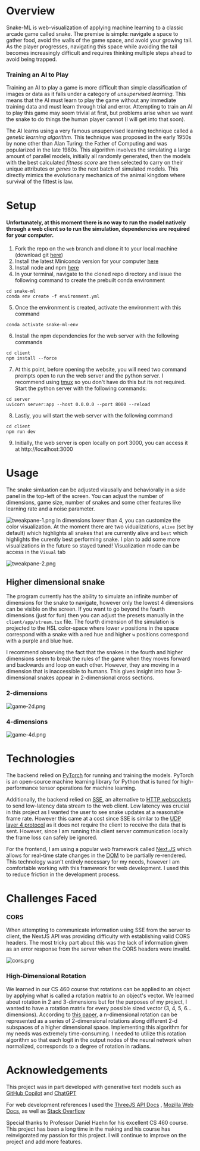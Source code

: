 # Overview
Snake-ML is web-visualization of applying machine learning to a classic arcade game called snake. The premise is simple: navigate a space to gather food, avoid the walls of the game space, and avoid your growing tail. As the player progresses, navigating this space while avoiding the tail becomes increasingly difficult and requires thinking multiple steps ahead to avoid being trapped.
### Training an AI to Play
Training an AI to play a game is more difficult than simple classification of images or data as it falls under a category of *unsupervised learning*. This means that the AI must learn to play the game without any immediate training data and must learn through trial and error. Attempting to train an AI to play this game may seem trivial at first, but problems arise when we want the snake to do things the human player cannot (I will get into that soon).

The AI learns using a very famous unsupervised learning technique called a *genetic learning algorithm*. This technique was proposed in the early 1950s by none other than Alan Turing: the Father of Computing and was popularized in the late 1980s. This algorithm involves the simulating a large amount of parallel models, initially all randomly generated, then the models with the best calculated *fitness score* are then selected to carry on their unique attributes or *genes* to the next batch of simulated models. This directly mimics the evolutionary mechanics of the animal kingdom where survival of the fittest is law.

# Setup
#### Unfortunately, at this moment there is no way to run the model natively through a web client so to run the simulation, dependencies are required for your computer.

1) Fork the repo on the `web` branch and clone it to your local machine (download git [here](https://git-scm.com/downloads))
2) Install the latest Miniconda version for your computer [here](https://docs.anaconda.com/miniconda/install/)
3) Install node and npm [here](https://nodejs.org/en/download/package-manager)
4) In your terminal, navigate to the cloned repo directory and issue the following command to create the prebuilt conda environment
```
cd snake-ml
conda env create -f environment.yml
```
5) Once the environment is created, activate the environment with this command
```
conda activate snake-ml-env
```
6) Install the npm dependencies for the web server with the following commands
```
cd client
npm install --force
```
7) At this point, before opening the website, you will need two command prompts open to run the web server and the python server. I recommend using [tmux](https://github.com/tmux/tmux/wiki) so you don't have do this but its not required. Start the python server with the following commands:
```
cd server
uvicorn server:app --host 0.0.0.0 --port 8000 --reload
```
8) Lastly, you will start the web server with the following command
```
cd client
npm run dev
```
9) Initially, the web server is open locally on port 3000, you can access it at http://localhost:3000

# Usage
The snake simluation can be adjusted viausally and behaviorally in a side panel in the top-left of the screen. You can adjust the number of dimensions, game size, number of snakes and some other features like learning rate and a noise parameter.

![tweakpane-1.png](https://github.com/gg-blake/snake-ml/blob/web/tweakpane-1.png?raw=True)
In dimensions lower than 4, you can customize the color visualization. At the moment there are two vidualizations, `alive` (set by default) which highlights all snakes that are currently alive and `best` which highlights the curently best performing snake. I plan to add some more visualizations in the future so stayed tuned! Visualization mode can be access in the `Visual` tab

![tweakpane-2.png](https://github.com/gg-blake/snake-ml/blob/web/tweakpane-2.png?raw=True)
## Higher dimensional snake
The program currently has the ability to simulate an infinite number of dimensions for the snake to navigate, however only the lowest 4 dimensions can be visible on the screen. If you want to go beyond the fourth dimensions (just for fun) then you can adjust the presets manually in the `client/app/stream.tsx` file. The fourth dimension of the simulation is projected to the HSL color-space where lower `w` positions in the space correspond with a snake with a red hue and higher `w` positions correspond with a purple and blue hue.

I recommend observing the fact that the snakes in the fourth and higher dimensions seem to break the rules of the game when they moves forward and backwards and loop on each other. However, they are moving in a dimension that is inaccessible to humans. This gives insight into how 3-dimensional snakes appear in 2-dimensional cross sections. 
### 2-dimensions
![game-2d.png](https://github.com/gg-blake/snake-ml/blob/web/game-2d.gif?raw=True)
### 4-dimensions
![game-4d.png](https://github.com/gg-blake/snake-ml/blob/web/game-4d.gif?raw=True)
# Technologies
The backend relied on [PyTorch](https://pytorch.org/) for running and training the models. PyTorch is an open-source machine learning library for Python that is tuned for high-performance tensor operations for machine learning.

Additionally, the backend relied on [SSE](https://en.wikipedia.org/wiki/Server-sent_events), an alternative to [HTTP websockets](https://en.wikipedia.org/wiki/WebSocket) to send low-latency data stream to the web client. Low latency was crucial in this project as I wanted the user to see snake updates at a reasonable frame rate. However this came at a cost since SSE is similar to the [UDP layer 4 protocol](https://en.wikipedia.org/wiki/User_Datagram_Protocol) as it does not require the client to receive the data that is sent. However, since I am running this client server communication locally the frame loss can safely be ignored.

For the frontend, I am using a popular web framework called [Next.JS](https://nextjs.org/) which allows for real-time state changes in the [DOM](https://developer.mozilla.org/en-US/docs/Web/API/Document_Object_Model) to be partially re-rendered. This technology wasn't entirely necessary for my needs, however I am comfortable working with this framework for web development. I used this to reduce friction in the development process.
# Challenges Faced
### CORS
When attempting to communicate information using SSE from the server to client, the NextJS API was providing difficulty with establishing valid CORS headers. The most tricky part about this was the lack of information given as an error response from the server when the CORS headers were invalid.

![cors.png](https://github.com/gg-blake/snake-ml/blob/web/cors.png?raw=True)
### High-Dimensional Rotation
We learned in our CS 460 course that rotations can be applied to an object by applying what is called a rotation matrix to an object's vector. We learned about rotation in 2 and 3-dimensions but for the purposes of my project, I wanted to have a rotation matrix for every possible sized vector (3, 4, 5, 6... dimensions). According to [this paper](https://naos-be.zcu.cz/server/api/core/bitstreams/c155d250-c732-4256-a9cf-33cd61f0015f/content), a n-dimensional rotation can be represented as a series of 2-dimensional rotations along different 2-d subspaces of a higher dimensional space. Implementing this algorithm for my needs was extremely time-consuming. I needed to utilize this rotation algorithm so that each logit in the output nodes of the neural network when normalized, corresponds to a degree of rotation in radians.

# Acknowledgements
This project was in part developed with generative text models such as [GitHub Copilot](https://github.com/features/copilot) and [ChatGPT](https://chatgpt.com/)

For web development references I used the [ThreeJS API Docs](https://threejs.org/docs/) , [Mozilla Web Docs](https://developer.mozilla.org/en-US/), as well as [Stack Overflow](https://stackoverflow.com/)

Special thanks to Professor Daniel Haehn for his excellent CS 460 course. This project has been a long time in the making and his course has reinvigorated my passion for this project. I will continue to improve on the project and add more features.
